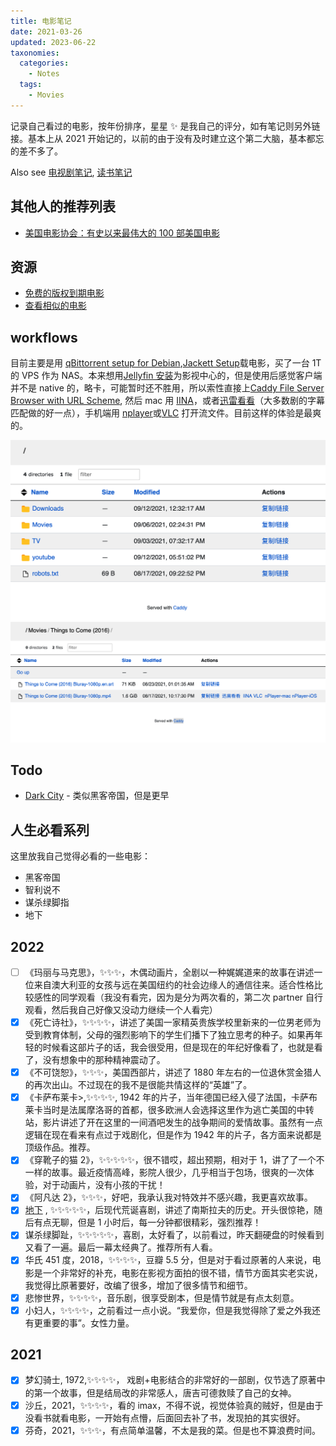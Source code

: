 ```yaml
---
title: 电影笔记
date: 2021-03-26
updated: 2023-06-22
taxonomies:
  categories:
    - Notes
  tags:
    - Movies
---
```


记录自己看过的电影，按年份排序，星星 ✨ 是我自己的评分，如有笔记则另外链接。基本上从 2021 开始记的，以前的由于没有及时建立这个第二大脑，基本都忘的差不多了。

<!-- more -->

Also see [电视剧笔记](/content/tv-shows/index.md), [读书笔记](/content/blog/books/_index.md)

## 其他人的推荐列表

- [美国电影协会：有史以来最伟大的 100 部美国电影](https://www.afi.com/afis-100-years-100-movies/)

## 资源

- [免费的版权到期电影](https://cinetimes.org/)
- [查看相似的电影](https://proximovie.com/)

## workflows

目前主要是用 [qBittorrent setup for Debian](/content/blog/qbittorrent-setup-for-debian.en.md),[Jackett Setup](/content/blog/jackett-setup.md)载电影，买了一台 1T 的 VPS 作为 NAS。本来想用[Jellyfin 安装](/content/blog/jellyfin-setup.md)为影视中心的，但是使用后感觉客户端并不是 native 的，略卡，可能暂时还不胜用，所以索性直接上[Caddy File Server Browser with URL Scheme](/content/blog/caddy-file-server-browser-with-url-scheme/index.en.md), 然后 mac 用 [IINA](https://iina.io/)，或者[迅雷看看](https://video.xunlei.com/)（大多数剧的字幕匹配做的好一点），手机端用 [nplayer](https://nplayer.com/)或[VLC](https://www.videolan.org/) 打开流文件。目前这样的体验是最爽的。

![Root Screenshot](./caddy-root.png)
![Movie Demo](./movie-demo.png)

## Todo

- [Dark City](https://www.imdb.com/title/tt0118929/) - 类似黑客帝国，但是更早

## 人生必看系列

这里放我自己觉得必看的一些电影：

- 黑客帝国
- 智利说不
- 谋杀绿脚指
- 地下

## 2022

- [ ] 《玛丽与马克思》，✨✨✨，木偶动画片，全剧以一种娓娓道来的故事在讲述一位来自澳大利亚的女孩与远在美国纽约的社会边缘人的通信往来。适合性格比较感性的同学观看（我没有看完，因为是分为两次看的，第二次 partner 自行观看，然后我自己好像又没动力继续一个人看完）
- [x] 《死亡诗社》，✨✨✨✨，讲述了美国一家精英贵族学校里新来的一位男老师为受到教育体制，父母的强烈影响下的学生们播下了独立思考的种子。如果再年轻的时候看这部片子的话，我会很受用，但是现在的年纪好像看了，也就是看了，没有想象中的那种精神震动了。
- [x] 《不可饶恕》，✨✨✨，美国西部片，讲述了 1880 年左右的一位退休赏金猎人的再次出山。不过现在的我不是很能共情这样的“英雄”了。
- [x] 《卡萨布莱卡>,✨✨✨✨, 1942 年的片子，当年德国已经入侵了法国，卡萨布莱卡当时是法属摩洛哥的首都，很多欧洲人会选择这里作为逃亡美国的中转站，影片讲述了开在这里的一间酒吧发生的战争期间的爱情故事。虽然有一点逻辑在现在看来有点过于戏剧化，但是作为 1942 年的片子，各方面来说都是顶级作品。推荐。
- [x] 《穿靴子的猫 2》，✨✨✨✨✨，很不错哎，超出预期，相对于 1，讲了了一个不一样的故事。最近疫情高峰，影院人很少，几乎相当于包场，很爽的一次体验，对于动画片，没有小孩的干扰！
- [x] 《阿凡达 2》，✨✨✨，好吧，我承认我对特效并不感兴趣，我更喜欢故事。
- [x] [地下](https://movie.douban.com/subject/1292206/) , ✨✨✨✨✨，后现代荒诞喜剧，讲述了南斯拉夫的历史。开头很惊艳，随后有点无聊，但是 1 小时后，每一分钟都很精彩，强烈推荐！
- [x] 谋杀绿脚趾，✨✨✨✨✨，喜剧，太好看了，以前看过，昨天翻硬盘的时候看到又看了一遍。最后一幕太经典了。推荐所有人看。
- [x] 华氏 451 度，2018，✨✨✨✨，豆瓣 5.5 分，但是对于看过原著的人来说，电影是一个非常好的补充，电影在影视方面拍的很不错，情节方面其实老实说，我觉得比原著要好，改编了很多，增加了很多情节和细节。
- [x] 悲惨世界，✨✨✨✨，音乐剧，很享受剧本，但是情节就是有点太刻意。
- [x] 小妇人，✨✨✨✨，之前看过一点小说。“我爱你，但是我觉得除了爱之外我还有更重要的事”。女性力量。

## 2021

- [x] 梦幻骑士, 1972,✨✨✨✨， 戏剧+电影结合的非常好的一部剧，仅节选了原著中的第一个故事，但是结局改的非常感人，唐吉可德救赎了自己的女神。
- [x] 沙丘，2021，✨✨✨✨，看的 imax，不得不说，视觉体验真的贼好，但是由于没看书就看电影，一开始有点懵，后面回去补了书，发现拍的其实很好。
- [x] 芬奇，2021，✨✨✨，有点简单温馨，不太是我的菜。但是也不算浪费时间。
